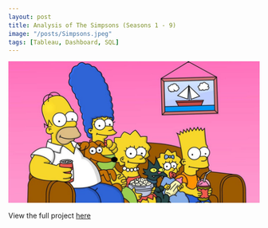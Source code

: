 ```yaml
---
layout: post
title: Analysis of The Simpsons (Seasons 1 - 9)
image: "/posts/Simpsons.jpeg"
tags: [Tableau, Dashboard, SQL]
---
```


![alt text](/img/posts/Simpsons.jpeg "Simpsons")

View the full project [here](https://public.tableau.com/app/profile/chris2514/viz/AnalysisoftheSimpsonsSeasons1-9/Title)
